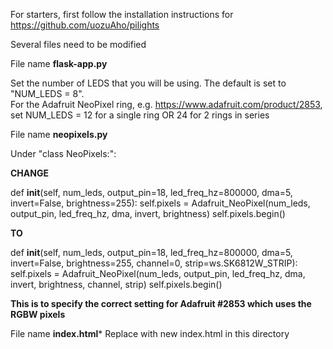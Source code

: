 For starters, first follow the installation instructions for https://github.com/uozuAho/pilights

Several files need to be modified

File name **flask-app.py**

  Set the number of LEDS that you will be using.  The default is set to "NUM_LEDS = 8".  
  For the Adafruit NeoPixel ring, e.g. https://www.adafruit.com/product/2853, set NUM_LEDS = 12 for a single ring OR 24 for 2 rings in series

File name **neopixels.py**

  Under "class NeoPixels:":
  
  **CHANGE** 
  
def __init__(self, num_leds, output_pin=18, led_freq_hz=800000, dma=5,
                 invert=False, brightness=255):
        self.pixels = Adafruit_NeoPixel(num_leds, output_pin, led_freq_hz, dma,
            invert, brightness)
        self.pixels.begin()

  **TO**   
  
  def __init__(self, num_leds, output_pin=18, led_freq_hz=800000, dma=5,
                 invert=False, brightness=255, channel=0, strip=ws.SK6812W_STRIP):
        self.pixels = Adafruit_NeoPixel(num_leds, output_pin, led_freq_hz, dma,
            invert, brightness, channel, strip)
        self.pixels.begin()

  **This is to specify the correct setting for Adafruit #2853 which uses the RGBW pixels**
  
  File name **index.html***
  Replace with new index.html in this directory
  
